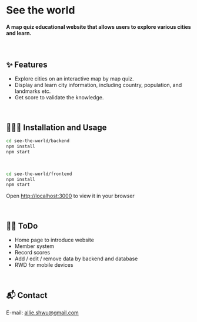 # See the world
#### A map quiz educational website that allows users to explore various cities and learn. 

&emsp;

## ✨ Features  

- Explore cities on an interactive map by map quiz.
- Display and learn city information, including country, population, and landmarks etc.
- Get score to validate the knowledge.
  
&emsp;

## 👩🏻‍💻 Installation and Usage

 ```bash
cd see-the-world/backend
npm install
npm start
```

&emsp;
```bash
cd see-the-world/frontend
npm install
npm start
```

Open [http://localhost:3000](http://localhost:3000) to view it in your browser

&emsp; 

## 💪🏼 ToDo

- Home page to introduce website 
- Member system
- Record scores
- Add / edit / remove data by backend and database
- RWD for mobile devices

&emsp;

## 📬 Contact
E-mail: allie.shwu@gmail.com 


